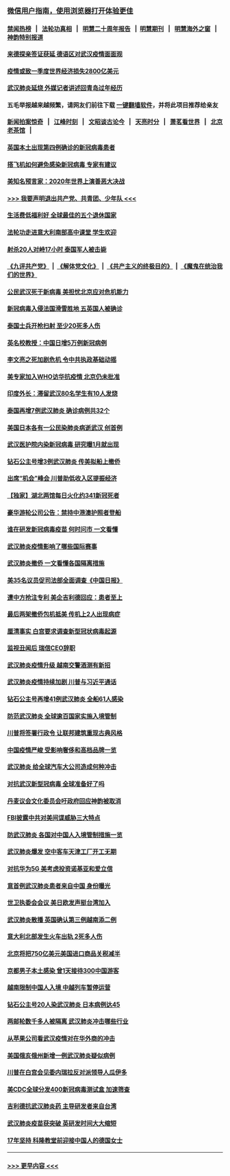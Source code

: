 ### [微信用户指南，使用浏览器打开体验更佳](https://github.com/gfw-breaker/banned-news1/blob/master/indexes/wechat-guide.md?t=0)
#### [禁闻热榜](热点新闻.md?t=0)  &nbsp;&nbsp;|&nbsp;&nbsp; [法轮功真相](https://github.com/gfw-breaker/truth/blob/master/README.md?t=0) &nbsp;&nbsp;|&nbsp;&nbsp; [明慧二十周年报告](https://github.com/gfw-breaker/mh-reports/blob/master/README.md?t=0) &nbsp;&nbsp;|&nbsp;&nbsp;[明慧期刊](https://github.com/gfw-breaker/mh-qikan) &nbsp;&nbsp;|&nbsp;&nbsp; [明慧海外之窗](https://github.com/gfw-breaker/mh-news/blob/master/README.md?t=0) &nbsp;&nbsp;|&nbsp;&nbsp; [神韵特别报道](https://github.com/gfw-breaker/mh-news/blob/master/shenyun.md?t=0)
#### [来德探亲签证获延 德语区对武汉疫情面面观](../pages/nsc418/n11856283.md?t=02100411) 
#### [疫情或致一季度世界经济损失2800亿美元](../pages/nsc418/n11855639.md?t=02100411) 
#### [武汉肺炎延烧 外媒记者讲述回青岛过年经历](../pages/nsc418/n11856159.md?t=02100411) 
#### 五毛举报越来越频繁，请网友们前往下载 [一键翻墙软件](https://github.com/gfw-breaker/ssr-accounts)，并将此项目推荐给亲友
#### [新闻拍案惊奇](https://github.com/gfw-breaker/banned-news1/blob/master/pages/link4.md) &nbsp;&nbsp;|&nbsp;&nbsp; [江峰时刻](https://github.com/gfw-breaker/banned-news1/blob/master/pages/link4.md) &nbsp;&nbsp;|&nbsp;&nbsp; [文昭谈古论今](https://github.com/gfw-breaker/banned-news1/blob/master/pages/link4.md) &nbsp;&nbsp;|&nbsp;&nbsp; [天亮时分](https://github.com/gfw-breaker/banned-news1/blob/master/pages/link4.md) &nbsp;&nbsp;|&nbsp;&nbsp; [萧茗看世界](https://github.com/gfw-breaker/banned-news1/blob/master/pages/link4.md) &nbsp;&nbsp;|&nbsp;&nbsp; [北京老茶馆](https://github.com/gfw-breaker/banned-news1/blob/master/pages/link4.md) &nbsp;&nbsp;|&nbsp;&nbsp; 
#### [英国本土出现第四例确诊的新冠病毒患者](../pages/nsc418/n11855930.md?t=02100411) 
#### [搭飞机如何避免感染新冠病毒 专家有建议](../pages/nsc418/n11853427.md?t=02100411) 
#### [美知名预言家：2020年世界上演善恶大决战](../pages/nsc418/n11855418.md?t=02100411) 
#### [>>> 我要声明退出共产党、共青团、少年队 <<<](https://github.com/begood0513/goodnews/blob/master/quit/letter.md) 
#### [生活费低福利好 全球最佳的五个退休国家](../pages/nsc418/n11848347.md?t=02100411) 
#### [法轮功走进意大利南部高中课堂 学生欢迎](../pages/nsc418/n11853859.md?t=02100411) 
#### [射杀20人对峙17小时 泰国军人被击毙](../pages/nsc418/n11854869.md?t=02100411) 
#### [《九评共产党》](https://github.com/begood0513/9ping.md/blob/master/README.md) &nbsp;|&nbsp; [《解体党文化》](../../../../jtdwh.md/blob/master/README.md)  &nbsp;|&nbsp; [《共产主义的终极目的》](../../../../gczydzjmd.md/blob/master/README.md) &nbsp;|&nbsp; [《魔鬼在统治我们的世界》](../../../../mgztzwmdsj.md/blob/master/README.md) 
#### [公民武汉死于新病毒 美担忧北京应对危机能力](../pages/nsc418/n11854331.md?t=02100411) 
#### [新冠病毒入侵法国滑雪胜地 五英国人被确诊](../pages/nsc418/n11854307.md?t=02100411) 
#### [泰国士兵开枪扫射 至少20死多人伤](../pages/nsc418/n11854276.md?t=02100411) 
#### [英名校教授：中国日增5万例新冠病例](../pages/nsc418/n11854174.md?t=02100411) 
#### [李文亮之死加剧危机 令中共执政基础动摇](../pages/nsc418/n11854003.md?t=02100411) 
#### [美专家加入WHO访华抗疫情 北京仍未批准](../pages/nsc418/n11854043.md?t=02100411) 
#### [印度外长：滞留武汉80名学生有10人发烧](../pages/nsc418/n11853821.md?t=02100411) 
#### [泰国再增7例武汉肺炎 确诊病例共32个](../pages/nsc418/n11853808.md?t=02100411) 
#### [美国日本各有一公民染肺炎病逝武汉 创首例](../pages/nsc418/n11853509.md?t=02100411) 
#### [武汉医护院内染新冠病毒 研究曝1月就出现](../pages/nsc418/n11852928.md?t=02100411) 
#### [钻石公主号增3例武汉肺炎 传美拟船上撤侨](../pages/nsc418/n11853240.md?t=02100411) 
#### [出席“机会”峰会 川普助低收入区提振经济](../pages/nsc418/n11853232.md?t=02100411) 
#### [【独家】湖北两馆每日火化约341新冠死者](../pages/nsc418/n11845444.md?t=02100411) 
#### [豪华游轮公司公告：禁持中港澳护照者登船](../pages/nsc418/n11852761.md?t=02100411) 
#### [谁在研发新冠病毒疫苗 何时问市 一文看懂](../pages/nsc418/n11852840.md?t=02100411) 
#### [武汉肺炎疫情影响了哪些国际赛事](../pages/nsc418/n11852441.md?t=02100411) 
#### [武汉肺炎撤侨 一文看懂各国隔离措施](../pages/nsc418/n11844216.md?t=02100411) 
#### [美35名议员促司法部全面调查《中国日报》](../pages/nsc418/n11852435.md?t=02100411) 
#### [遭中方抢注专利 美企吉利德回应：患者至上](../pages/nsc418/n11852037.md?t=02100411) 
#### [最后两架撤侨包机抵美 传机上2人出现病症](../pages/nsc418/n11852173.md?t=02100411) 
#### [厘清事实 白宫要求调查新型冠状病毒起源](../pages/nsc418/n11852106.md?t=02100411) 
#### [监视丑闻后 瑞信CEO辞职](../pages/nsc418/n11852127.md?t=02100411) 
#### [武汉肺炎疫情升级 越南交警酒测有新招](../pages/nsc418/n11851632.md?t=02100411) 
#### [武汉肺炎疫情持续加剧 川普与习近平通话](../pages/nsc418/n11851613.md?t=02100411) 
#### [钻石公主号再增41例武汉肺炎 全船61人感染](../pages/nsc418/n11850401.md?t=02100411) 
#### [防范武汉肺炎 全球逾百国家实施入境管制](../pages/nsc418/n11850557.md?t=02100411) 
#### [川普将签署行政令 让联邦建筑重现古典风格](../pages/nsc418/n11850654.md?t=02100411) 
#### [中国疫情严峻 受影响奢侈和高档品牌一览](../pages/nsc418/n11850319.md?t=02100411) 
#### [武汉肺炎 给全球汽车大公司造成何种冲击](../pages/nsc418/n11850056.md?t=02100411) 
#### [对抗武汉新型冠病毒 全球准备好了吗](../pages/nsc418/n11850142.md?t=02100411) 
#### [丹麦议会文化委员会吁政府回应神韵被取消](../pages/nsc418/n11849312.md?t=02100411) 
#### [FBI披露中共对美间谍威胁三大特点](../pages/nsc418/n11849700.md?t=02100411) 
#### [防武汉肺炎 各国对中国人入境管制措施一览](../pages/nsc418/n11838726.md?t=02100411) 
#### [武汉肺炎爆发 空中客车天津工厂开工无期](../pages/nsc418/n11849634.md?t=02100411) 
#### [对抗华为5G 美考虑投资诺基亚和爱立信](../pages/nsc418/n11849510.md?t=02100411) 
#### [意首例武汉肺炎患者来自中国 身份曝光](../pages/nsc418/n11849454.md?t=02100411) 
#### [世卫执委会会议 美日欧发声挺台湾加入](../pages/nsc418/n11849433.md?t=02100411) 
#### [武汉肺炎散播 英国确认第三例越南添二例](../pages/nsc418/n11849439.md?t=02100411) 
#### [意大利北部发生火车出轨 2死多人伤](../pages/nsc418/n11848999.md?t=02100411) 
#### [北京将把750亿美元美国进口商品关税减半](../pages/nsc418/n11848896.md?t=02100411) 
#### [京都男子本土感染 曾1天接待300中国游客](../pages/nsc418/n11848641.md?t=02100411) 
#### [越南限制中国人入境 中越列车暂停运营](../pages/nsc418/n11847844.md?t=02100411) 
#### [钻石公主号20人染武汉肺炎 日本病例达45](../pages/nsc418/n11847823.md?t=02100411) 
#### [两邮轮数千多人被隔离 武汉肺炎冲击哪些行业](../pages/nsc418/n11847456.md?t=02100411) 
#### [从苹果公司看武汉疫情对在华外商的冲击](../pages/nsc418/n11847586.md?t=02100411) 
#### [美国俄亥俄州新增一例武汉肺炎疑似病例](../pages/nsc418/n11847714.md?t=02100411) 
#### [川普在白宫会见委内瑞拉反对派领导人瓜伊多](../pages/nsc418/n11847391.md?t=02100411) 
#### [美CDC全球分发400新冠病毒测试盒 加速筛查](../pages/nsc418/n11847260.md?t=02100411) 
#### [吉利德抗武汉肺炎药 主导研发者来自台湾](../pages/nsc418/n11847064.md?t=02100411) 
#### [武汉肺炎疫苗获突破 英研发时间大大缩短](../pages/nsc418/n11846915.md?t=02100411) 
#### [17年坚持 科隆教堂前迎接中国人的德国女士](../pages/nsc418/n11846781.md?t=02100411) 

----
#### [ >>> 更早内容 <<< ](../indexes/nsc418-earlier.md)
